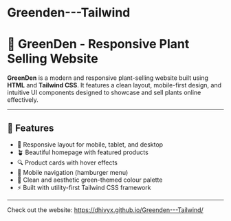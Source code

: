 # Greenden---Tailwind

# 🌿 GreenDen - Responsive Plant Selling Website

**GreenDen** is a modern and responsive plant-selling website built using **HTML** and **Tailwind CSS**. It features a clean layout, mobile-first design, and intuitive UI components designed to showcase and sell plants online effectively.

---

## 🚀 Features

- 🌱 Responsive layout for mobile, tablet, and desktop
- 🪴 Beautiful homepage with featured products
- 🔍 Product cards with hover effects
- 📱 Mobile navigation (hamburger menu)
- 💚 Clean and aesthetic green-themed colour palette
- ⚡ Built with utility-first Tailwind CSS framework

---

Check out the website:
https://dhivyx.github.io/Greenden---Tailwind/


